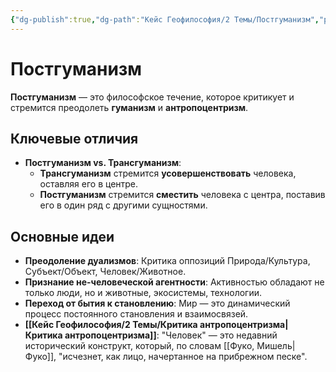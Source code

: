 ```yaml
---
{"dg-publish":true,"dg-path":"Кейс Геофилософия/2 Темы/Постгуманизм","permalink":"/kejs-geofilosofiya/2-temy/postgumanizm/","dgShowLocalGraph":true}
---
```


# Постгуманизм

**Постгуманизм** — это философское течение, которое критикует и стремится преодолеть **гуманизм** и **антропоцентризм**.

## Ключевые отличия
- **Постгуманизм vs. Трансгуманизм**:
    - **Трансгуманизм** стремится **усовершенствовать** человека, оставляя его в центре.
    - **Постгуманизм** стремится **сместить** человека с центра, поставив его в один ряд с другими сущностями.

## Основные идеи
- **Преодоление дуализмов**: Критика оппозиций Природа/Культура, Субъект/Объект, Человек/Животное.
- **Признание не-человеческой агентности**: Активностью обладают не только люди, но и животные, экосистемы, технологии.
- **Переход от бытия к становлению**: Мир — это динамический процесс постоянного становления и взаимосвязей.
- **[[Кейс Геофилософия/2 Темы/Критика антропоцентризма\|Критика антропоцентризма]]**: "Человек" — это недавний исторический конструкт, который, по словам [[Фуко, Мишель\|Фуко]], "исчезнет, как лицо, начертанное на прибрежном песке".
